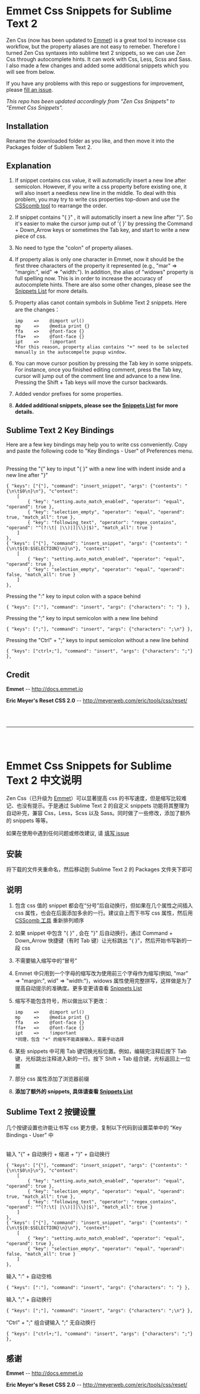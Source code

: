 # Emmet Css Snippets for Sublime Text 2

Zen Css (now has been updated to [Emmet](http://docs.emmet.io)) is a great tool to increase css workflow, but the property aliases are not easy to remeber. Therefore I turned Zen Css syntaxes into sublime text 2 snippets, so we can use Zen Css through autocomplete hints. It can work with Css, Less, Scss and Sass. I also made a few changes and added some additional snippets which you will see from below.

If you have any problems with this repo or suggestions for improvement, please [fill an issue](https://github.com/P233/Emmet-Css-Snippets-for-Sublime-Text-2/issues).

*This repo has been updated accordingly from "Zen Css Snippets" to "Emmet Css Snippets".*

## Installation
Rename the downloaded folder as you like, and then move it into the Packages folder of Subliem Text 2.


## Explanation
1. If snippet contains css value, it will automaticlly insert a new line after semicolon. However, if you write a css property before existing one, it will also insert a needless new line in the middle. To deal with this problem, you may try to write css properties top-down and use the [CSScomb tool](http://csscomb.com) to rearrange the order.

2. If snippet contains "{ }" , it will automaticlly insert a new line after "}". So it's easier to make the cursor jump out of '{ }' by pressing the Command + Down_Arrow keys or sometimes the Tab key, and start to write a new piece of css.

3. No need to type the "colon" of property aliases.

4. If property alias is only one character in Emmet, now it should be the first three characters of the property it represented (e.g., "mar" => "margin:", wid" => "width:"). In addition, the alias of "widows" property is full spelling now. This is in order to increase the accuracy of autocomplete hints. There are also some other changes, please see the [Snippets List](https://github.com/P233/Emmet-Css-Snippets-for-Sublime-Text-2/blob/master/Snippets%20List.md) for more details.

5. Property alias canot contain symbols in Sublime Text 2 snippets. Here are the changes：

	```
	imp    =>    @import url()
	mp     =>    @media print {}
	ffa    =>    @font-face {}
	ffa+   =>    @font-face {}
	ipt    =>    !important
	*For this reason, property alias contains "+" need to be selected manually in the autocompelte pupup window.
	```

6. You can move cursor position by pressing the Tab key in some snippets. For instance, once you finished editing comment, press the Tab key, cursor will jump out of the comment line and advance to a new line. Pressing the Shift + Tab keys will move the cursor backwards.

7. Added vendor prefixes for some properties. 

8. **Added additional snippets, please see the [Snippets List](https://github.com/P233/Emmet-Css-Snippets-for-Sublime-Text-2/blob/master/Snippets%20List.md) for more details.**



## Sublime Text 2 Key Bindings
Here are a few key bindings may help you to write css conveniently. Copy and paste the following code to "Key Bindings - User" of Preferences menu.

<br>
Pressing the "{" key to input "{ }" with a new line with indent inside and a new line after "}"

```
{ "keys": ["{"], "command": "insert_snippet", "args": {"contents": " {\n\t$0\n}\n"}, "c"ontext":
    [
        { "key": "setting.auto_match_enabled", "operator": "equal", "operand": true },
        { "key": "selection_empty", "operator": "equal", "operand": true, "match_all": true },
        { "key": "following_text", "operator": "regex_contains", "operand": "^(?:\t| |\\)|]|\\}|$)", "match_all": true }
    ]
},
{ "keys": ["{"], "command": "insert_snippet", "args": {"contents": " {\n\t${0:$SELECTION}\n}\n"}, "context":
    [
        { "key": "setting.auto_match_enabled", "operator": "equal", "operand": true },
        { "key": "selection_empty", "operator": "equal", "operand": false, "match_all": true }
    ]
},
```

Pressing the ":" key to input colon with a space behind

```
{ "keys": [":"], "command": "insert", "args": {"characters": ": "} },
```

Pressing the ";" key to input semicolon with a new line behind

```
{ "keys": [";"], "command": "insert", "args": {"characters": ";\n"} },
```

Pressing the "Ctrl" + ";" keys to input semicolon without a new line behind

```
{ "keys": ["ctrl+;"], "command": "insert", "args": {"characters": ";"} },
```

## Credit
**Emmet** -- http://docs.emmet.io

**Eric Meyer's Reset CSS 2.0** -- http://meyerweb.com/eric/tools/css/reset/

<br/><br/>

---

<br/><br/>
# Emmet Css Snippets for Sublime Text 2 中文说明

Zen Css（已升级为 [Emmet](http://docs.emmet.io)）可以显著提高 css 的书写速度，但是缩写比较难记、也没有提示。于是通过 Sublime Text 2 的自定义 snippets 功能将其整理为自动补完，兼容 Css，Less，Scss 以及 Sass。同时做了一些修改，添加了额外的 snippets 等等。

如果在使用中遇到任何问题或修改建议, 请 [填写 issue](https://github.com/P233/Emmet-Css-Snippets-for-Sublime-Text-2/issues)

## 安装
将下载的文件夹重命名，然后移动到 Sublime Text 2 的 Packages 文件夹下即可


## 说明
1. 包含 css 值的 snippet 都会在“分号”后自动换行，但如果在几个属性之间插入 css 属性，也会在后面添加多余的一行。建议自上而下书写 css 属性，然后用 [CSScomb 工具](http://csscomb.com) 重新排列顺序

2. 如果 snippet 中包含 "{ }" , 会在 "}" 后自动换行，通过 Command + Down_Arrow 快捷键（有时 Tab 键）让光标跳出 "{ }"，然后开始书写新的一段 css

3. 不需要输入缩写中的“冒号”

4. Emmet 中只用到一个字母的缩写改为使用前三个字母作为缩写(例如, "mar" => "margin:", wid" => "width:")，widows 属性使用完整拼写，这样做是为了提高自动提示的准确度。更多变更请查看 [Snippets List](https://github.com/P233/Emmet-Css-Snippets-for-Sublime-Text-2/blob/master/Snippets%20List.md)

5. 缩写不能包含符号，所以做出以下更改：

	```
	imp    =>    @import url()
	mp     =>    @media print {}
	ffa    =>    @font-face {}
	ffa+   =>    @font-face {}
	ipt    =>    !important
	*同理，包含 "+" 的缩写不能直接输入，需要手动选择
	```

6. 某些 snippets 中可用 Tab 键切换光标位置。例如，编辑完注释后按下 Tab 键，光标跳出注释进入新的一行。按下 Shift + Tab 组合键，光标返回上一位置

7. 部分 css 属性添加了浏览器前缀

8. **添加了额外的 snippets, 具体请查看 [Snippets List](https://github.com/P233/Emmet-Css-Snippets-for-Sublime-Text-2/blob/master/Snippets%20List.md)**



## Sublime Text 2 按键设置
几个按键设置也许能让书写 css 更方便，复制以下代码到设置菜单中的 “Key Bindings - User” 中

<br>
输入 "{" + 自动换行 + 缩进 + "}" + 自动换行

```
{ "keys": ["{"], "command": "insert_snippet", "args": {"contents": " {\n\t$0\n}\n"}, "c"ontext":
    [
        { "key": "setting.auto_match_enabled", "operator": "equal", "operand": true },
        { "key": "selection_empty", "operator": "equal", "operand": true, "match_all": true },
        { "key": "following_text", "operator": "regex_contains", "operand": "^(?:\t| |\\)|]|\\}|$)", "match_all": true }
    ]
},
{ "keys": ["{"], "command": "insert_snippet", "args": {"contents": " {\n\t${0:$SELECTION}\n}\n"}, "context":
    [
        { "key": "setting.auto_match_enabled", "operator": "equal", "operand": true },
        { "key": "selection_empty", "operator": "equal", "operand": false, "match_all": true }
    ]
},
```

输入 ":" + 自动空格

```
{ "keys": [":"], "command": "insert", "args": {"characters": ": "} },
```

输入 ";" + 自动换行

```
{ "keys": [";"], "command": "insert", "args": {"characters": ";\n"} },
```

"Ctrl" + ";" 组合键输入 ";" 无自动换行

```
{ "keys": ["ctrl+;"], "command": "insert", "args": {"characters": ";"} },
```

## 感谢
**Emmet** -- http://docs.emmet.io

**Eric Meyer's Reset CSS 2.0** -- http://meyerweb.com/eric/tools/css/reset/